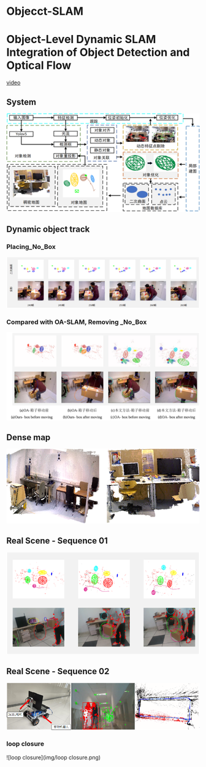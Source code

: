 # Objecct-SLAM

# Object-Level Dynamic SLAM Integration of Object Detection and Optical Flow

[video](https://www.bilibili.com/video/BV1NB2tYyEBa/?spm_id_from=333.999.0.0&vd_source=152ca365ebbc6b0b9053aa2d72badc53)

## System 

![](https://github.com/lsg0103/Objecct-SLAM/blob/main/img/system.png?raw=true)

## Dynamic object track

### Placing_No_Box  

![](img/placing_no_box.png)



### Compared with OA-SLAM, Removing _No_Box

![Removin_No_Box](img/Removin_No_Box.png)

## Dense map

![](https://github.com/lsg0103/Objecct-SLAM/blob/main/img/Dense%20map.png?raw=true)

## Real Scene - Sequence 01

![](https://github.com/lsg0103/Objecct-SLAM/blob/main/img/Real%20scene%20dynamic%20object%20track.png?raw=true)

## Real Scene - Sequence 02

![Car](img/Car.png)

### loop closure

![loop closure](img/loop closure.png)
